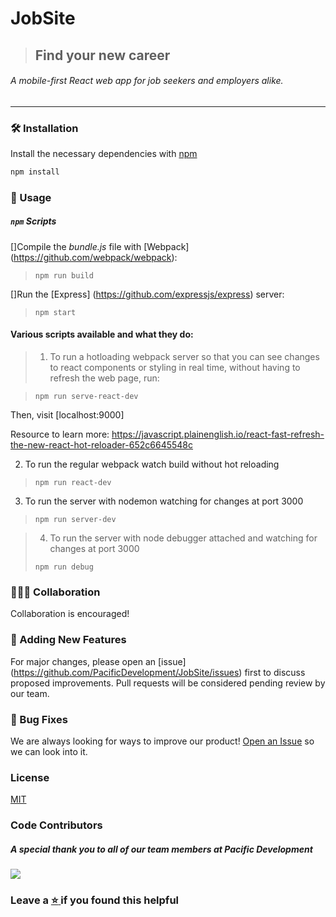 # JobSite
> ## Find your new career
###### A mobile-first React web app for job seekers and employers alike.
<hr/>


### 🛠️  Installation

Install the necessary dependencies with [npm](https://docs.npmjs.com/downloading-and-installing-node-js-and-npm)
```bash
npm install
```

### 🔌  Usage

##### `npm` Scripts

[]Compile the *bundle.js* file with [Webpack] (https://github.com/webpack/webpack):

> ``` npm run build ```

[]Run the [Express] (https://github.com/expressjs/express) server:

> ``` npm start ```

 #### Various scripts available and what they do:

> 1. To run a hotloading webpack server so that you can see changes to react components or styling in real time, without having to refresh the web page, run:

> ```npm run serve-react-dev```

Then, visit [localhost:9000]

 Resource to learn more: https://javascript.plainenglish.io/react-fast-refresh-the-new-react-hot-reloader-652c6645548c

 2. To run the regular webpack watch build without hot reloading

> ```npm run react-dev```


 3. To run the server with nodemon watching for changes at port 3000

> ```npm run server-dev```

>
> 4. To run the server with node debugger attached and watching for changes at port 3000
> ```
> npm run debug
> ```


### 🧑‍🤝‍🧑  Collaboration

Collaboration is encouraged!

### 📌  Adding New Features

For major changes, please open an [issue] (https://github.com/PacificDevelopment/JobSite/issues) first to discuss proposed improvements. Pull requests will be considered pending review by our team.

### 🐞  Bug Fixes

We are always looking for ways to improve our product! <a href="https://github.com/PacificDevelopment/JobSite/issues">Open an Issue</a> so we can look into it.



### License
[MIT](./LICENSE.md)


### Code Contributors

##### A special thank you to all of our team members at Pacific Development<br/>
<a href="https://github.com/PacificDevelopment/JobSite/graphs/contributors">
  <img src="https://contrib.rocks/image?repo=PacificDevelopment/JobSite" />
</a>



### Leave a <a href="https://github.com/PacificDevelopment/JobSite/graphs/contributors"> :star: </a> if you found this helpful

